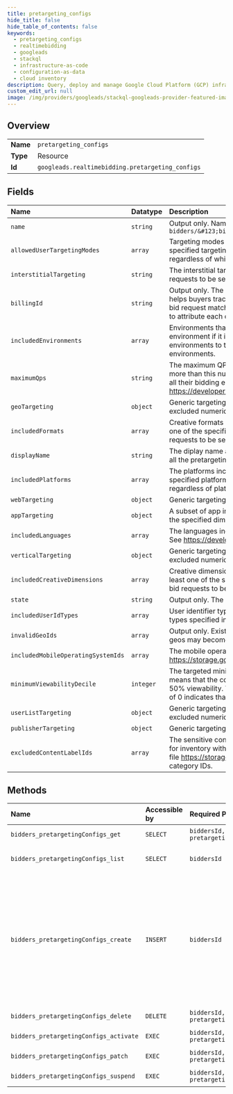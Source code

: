 ```yaml
---
title: pretargeting_configs
hide_title: false
hide_table_of_contents: false
keywords:
  - pretargeting_configs
  - realtimebidding
  - googleads    
  - stackql
  - infrastructure-as-code
  - configuration-as-data
  - cloud inventory
description: Query, deploy and manage Google Cloud Platform (GCP) infrastructure and resources using SQL
custom_edit_url: null
image: /img/providers/googleads/stackql-googleads-provider-featured-image.png
---
```

  
    

## Overview
<table><tbody>
<tr><td><b>Name</b></td><td><code>pretargeting_configs</code></td></tr>
<tr><td><b>Type</b></td><td>Resource</td></tr>
<tr><td><b>Id</b></td><td><code>googleads.realtimebidding.pretargeting_configs</code></td></tr>
</tbody></table>

## Fields
| Name | Datatype | Description |
|:-----|:---------|:------------|
| `name` | `string` | Output only. Name of the pretargeting configuration that must follow the pattern `bidders/&#123;bidder_account_id&#125;/pretargetingConfigs/&#123;config_id&#125;` |
| `allowedUserTargetingModes` | `array` | Targeting modes included by this configuration. A bid request must allow all the specified targeting modes. An unset value allows all bid requests to be sent, regardless of which targeting modes they allow. |
| `interstitialTargeting` | `string` | The interstitial targeting specified for this configuration. The unset value will allow bid requests to be sent regardless of whether they are for interstitials or not. |
| `billingId` | `string` | Output only. The identifier that corresponds to this pretargeting configuration that helps buyers track and attribute their spend across their own arbitrary divisions. If a bid request matches more than one configuration, the buyer chooses which billing_id to attribute each of their bids. |
| `includedEnvironments` | `array` | Environments that are being included. Bid requests will not be sent for a given environment if it is not included. Further restrictions can be applied to included environments to target only a subset of its inventory. An unset value includes all environments. |
| `maximumQps` | `string` | The maximum QPS threshold for this configuration. The bidder should receive no more than this number of bid requests matching this configuration per second across all their bidding endpoints among all trading locations. Further information available at https://developers.google.com/authorized-buyers/rtb/peer-guide |
| `geoTargeting` | `object` | Generic targeting used for targeting dimensions that contain a list of included and excluded numeric IDs used in app, user list, geo, and vertical id targeting. |
| `includedFormats` | `array` | Creative formats included by this configuration. Only bid requests eligible for at least one of the specified creative formats will be sent. An unset value will allow all bid requests to be sent, regardless of format. |
| `displayName` | `string` | The diplay name associated with this configuration. This name must be unique among all the pretargeting configurations a bidder has. |
| `includedPlatforms` | `array` | The platforms included by this configration. Bid requests for devices with the specified platform types will be sent. An unset value allows all bid requests to be sent, regardless of platform. |
| `webTargeting` | `object` | Generic targeting with string values used in app, website and publisher targeting. |
| `appTargeting` | `object` | A subset of app inventory to target. Bid requests that match criteria in at least one of the specified dimensions will be sent. |
| `includedLanguages` | `array` | The languages included in this configuration, represented by their language code. See https://developers.google.com/adwords/api/docs/appendix/languagecodes. |
| `verticalTargeting` | `object` | Generic targeting used for targeting dimensions that contain a list of included and excluded numeric IDs used in app, user list, geo, and vertical id targeting. |
| `includedCreativeDimensions` | `array` | Creative dimensions included by this configuration. Only bid requests eligible for at least one of the specified creative dimensions will be sent. An unset value allows all bid requests to be sent, regardless of creative dimension. |
| `state` | `string` | Output only. The state of this pretargeting configuration. |
| `includedUserIdTypes` | `array` | User identifier types included in this configuration. At least one of the user identifier types specified in this list must be available for the bid request to be sent. |
| `invalidGeoIds` | `array` | Output only. Existing included or excluded geos that are invalid. Previously targeted geos may become invalid due to privacy restrictions. |
| `includedMobileOperatingSystemIds` | `array` | The mobile operating systems included in this configuration as defined in https://storage.googleapis.com/adx-rtb-dictionaries/mobile-os.csv |
| `minimumViewabilityDecile` | `integer` | The targeted minimum viewability decile, ranging in values [0, 10]. A value of 5 means that the configuration will only match adslots for which we predict at least 50% viewability. Values &gt; 10 will be rounded down to 10. An unset value or a value of 0 indicates that bid requests will be sent regardless of viewability. |
| `userListTargeting` | `object` | Generic targeting used for targeting dimensions that contain a list of included and excluded numeric IDs used in app, user list, geo, and vertical id targeting. |
| `publisherTargeting` | `object` | Generic targeting with string values used in app, website and publisher targeting. |
| `excludedContentLabelIds` | `array` | The sensitive content category label IDs excluded in this configuration. Bid requests for inventory with any of the specified content label IDs will not be sent. Refer to this file https://storage.googleapis.com/adx-rtb-dictionaries/content-labels.txt for category IDs. |
## Methods
| Name | Accessible by | Required Params | Description |
|:-----|:--------------|:----------------|:------------|
| `bidders_pretargetingConfigs_get` | `SELECT` | `biddersId, pretargetingConfigsId` | Gets a pretargeting configuration. |
| `bidders_pretargetingConfigs_list` | `SELECT` | `biddersId` | Lists all pretargeting configurations for a single bidder. |
| `bidders_pretargetingConfigs_create` | `INSERT` | `biddersId` | Creates a pretargeting configuration. A pretargeting configuration's state (PretargetingConfig.state) is active upon creation, and it will start to affect traffic shortly after. A bidder may create a maximum of 10 pretargeting configurations. Attempts to exceed this maximum results in a 400 bad request error. |
| `bidders_pretargetingConfigs_delete` | `DELETE` | `biddersId, pretargetingConfigsId` | Deletes a pretargeting configuration. |
| `bidders_pretargetingConfigs_activate` | `EXEC` | `biddersId, pretargetingConfigsId` | Activates a pretargeting configuration. |
| `bidders_pretargetingConfigs_patch` | `EXEC` | `biddersId, pretargetingConfigsId` | Updates a pretargeting configuration. |
| `bidders_pretargetingConfigs_suspend` | `EXEC` | `biddersId, pretargetingConfigsId` | Suspends a pretargeting configuration. |
